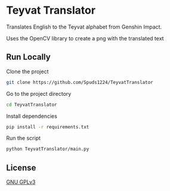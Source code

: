  
# Teyvat Translator
Translates English to the Teyvat alphabet from Genshin Impact.

Uses the OpenCV library to create a png with the translated text

## Run Locally  

Clone the project  

~~~bash  
git clone https://github.com/Spuds1224/TeyvatTranslator
~~~

Go to the project directory  

~~~bash  
cd TeyvatTranslator
~~~

Install dependencies  

~~~bash  
pip install -r requirements.txt
~~~

Run the script
~~~bash
python TeyvatTranslator/main.py
~~~

## License  

[GNU GPLv3](https://choosealicense.com/licenses/gpl-3.0/)
